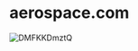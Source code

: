 # aerospace.com
![DMFKKDmztQ](https://user-images.githubusercontent.com/45110318/124150700-1528ae00-da92-11eb-926a-1b9472928fff.jpg)

